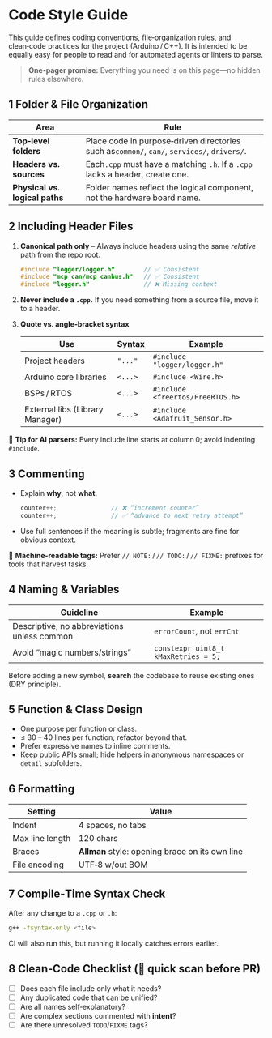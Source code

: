# Code Style Guide

This guide defines coding conventions, file‑organization rules, and clean‑code practices for the project (Arduino / C++). It is intended to be equally easy for people to read and for automated agents or linters to parse.

> **One‑pager promise:** Everything you need is on this page—no hidden rules elsewhere.

## 1 Folder & File Organization

| Area                           | Rule                                                                                         |
| -------------------------------- | ---------------------------------------------------------------------------------------------- |
| **Top‑level folders**         | Place code in purpose‑driven directories such as`common/`, `can/`, `services/`, `drivers/`. |
| **Headers vs. sources**        | Each`.cpp` must have a matching `.h`. If a `.cpp` lacks a header, create one.                |
| **Physical vs. logical paths** | Folder names reflect the logical component, not the hardware board name.                     |

## 2 Including Header Files

1. **Canonical path only** – Always include headers using the same *relative* path from the repo root.

   ```cpp
   #include "logger/logger.h"        // ✅ Consistent
   #include "mcp_can/mcp_canbus.h"   // ✅ Consistent
   #include "logger.h"               // ❌ Missing context
   ```

2. **Never include a `.cpp`.** If you need something from a source file, move it to a header.
3. **Quote vs. angle‑bracket syntax**

   | Use                             | Syntax  | Example                          |
   | --------------------------------- | --------- | ---------------------------------- |
   | Project headers                 | `"..."` | `#include "logger/logger.h"`     |
   | Arduino core libraries          | `<...>` | `#include <Wire.h>`              |
   | BSPs / RTOS                   | `<...>` | `#include <freertos/FreeRTOS.h>` |
   | External libs (Library Manager) | `<...>` | `#include <Adafruit_Sensor.h>`   |

🔹 **Tip for AI parsers:** Every include line starts at column 0; avoid indenting `#include`.

## 3 Commenting

* Explain **why**, not **what**.

  ```cpp
  counter++;               // ❌ “increment counter”
  counter++;               // ✅ “advance to next retry attempt”
  ```

* Use full sentences if the meaning is subtle; fragments are fine for obvious context.

🔹 **Machine‑readable tags:** Prefer `// NOTE:` / `// TODO:` / `// FIXME:` prefixes for tools that harvest tasks.

## 4 Naming & Variables

| Guideline                                   | Example                              |
| --------------------------------------------- | -------------------------------------- |
| Descriptive, no abbreviations unless common | `errorCount`, not `errCnt`           |
| Avoid “magic numbers/strings”             | `constexpr uint8_t kMaxRetries = 5;` |

Before adding a new symbol, **search** the codebase to reuse existing ones (DRY principle).

## 5 Function & Class Design

* One purpose per function or class.
* ≤ 30 – 40 lines per function; refactor beyond that.
* Prefer expressive names to inline comments.
* Keep public APIs small; hide helpers in anonymous namespaces or `detail` subfolders.

## 6 Formatting

| Setting         | Value                                           |
| ----------------- | ------------------------------------------------- |
| Indent          | 4 spaces, no tabs                              |
| Max line length | 120 chars                                      |
| Braces          | **Allman** style: opening brace on its own line |
| File encoding   | UTF‑8 w/out BOM                               |

## 7 Compile‑Time Syntax Check

After any change to a `.cpp` or `.h`:

```bash
g++ -fsyntax-only <file>
```

CI will also run this, but running it locally catches errors earlier.

## 8 Clean‑Code Checklist (🔹 quick scan before PR)

* [ ] Does each file include only what it needs?
* [ ] Any duplicated code that can be unified?
* [ ] Are all names self‑explanatory?
* [ ] Are complex sections commented with **intent**?
* [ ] Are there unresolved `TODO`/`FIXME` tags?
